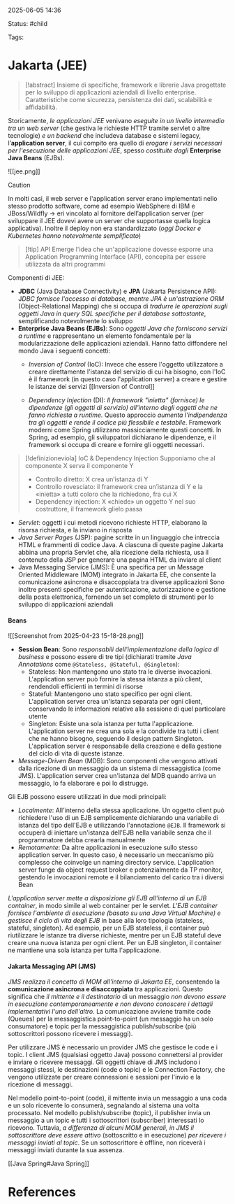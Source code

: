 2025-06-05 14:36

Status: #child

Tags:
# Jakarta (JEE)

> [!abstract]
> Insieme di specifiche, framework e librerie Java progettate per lo sviluppo di applicazioni aziendali di livello enterprise. Caratteristiche come sicurezza, persistenza dei dati, scalabilità e affidabilità.

Storicamente, *le applicazioni JEE* venivano *eseguite in un livello intermedio tra un web server* (che gestiva le richieste HTTP tramite servlet o altre tecnologie) *e un backend* che includeva database e sistemi legacy, l’**application server**, il cui compito era quello di *erogare i servizi necessari per l'esecuzione delle applicazioni JEE*, spesso *costituite dagli* **Enterprise Java Beans** (EJBs).

![[jee.png]]

> [!caution]
> In molti casi, il web server e l'application server erano implementati nello stesso prodotto software, come ad esempio WebSphere di IBM e JBoss/Wildfly → eri vincolato al fornitore dell’application server (per sviluppare il JEE dovevi avere un server che supportasse quella logica applicativa).
> Inoltre il deploy non era standardizzato (*oggi Docker e Kubernetes hanno notevolmente semplificato*)

> [!tip] API
> Emerge l'idea che un'applicazione dovesse esporre una Application Programming Interface (API), concepita per essere utilizzata da altri programmi

Componenti di JEE:
- **JDBC** (Java Database Connectivity) e **JPA** (Jakarta Persistence API): J*DBC fornisce l'accesso ai database, mentre JPA è un'astrazione ORM* (Object-Relational Mapping) che si occupa di *tradurre le operazioni sugli oggetti Java in query SQL specifiche per il database sottostante*, semplificando notevolmente lo sviluppo
- **Enterprise Java Beans (EJBs)**: Sono *oggetti Java che forniscono servizi a runtime* e rappresentano un elemento fondamentale per la modularizzazione delle applicazioni aziendali. Hanno fatto diffondere nel mondo Java i seguenti concetti:
	- *Inversion of Control* (IoC): Invece che essere l'oggetto utilizzatore a creare direttamente l'istanza del servizio di cui ha bisogno, con l'IoC è il framework (in questo caso l'application server) a creare e gestire le istanze dei servizi
	  [[Inversion of Control]]
	  
	- *Dependency Injection* (DI): *Il framework "inietta" (fornisce) le dipendenze (gli oggetti di servizio) all'interno degli oggetti che ne fanno richiesta a runtime.* Questo approccio *aumenta l'indipendenza tra gli oggetti e rende il codice più flessibile e testabile*. Framework moderni come Spring utilizzano massicciamente questi concetti. In Spring, ad esempio, gli sviluppatori dichiarano le dipendenze, e il framework si occupa di creare e fornire gli oggetti necessari. 
	  
> [!definizioneviola] IoC & Dependency Injection
> Supponiamo che al componente X serva il componente Y
> - Controllo diretto: X crea un’istanza di Y
> - Controllo rovesciato: il framework crea un’istanza di Y e la «inietta» a tutti coloro che la richiedono, fra cui X
> - Dependency injection: X «chiede» un oggetto Y nel suo costruttore, il framework glielo passa

- *Servlet*: oggetti i cui metodi ricevono richieste HTTP, elaborano la risorsa richiesta, e la inviano in risposta
- *Java Server Pages* (JSP): pagine scritte in un linguaggio che intreccia HTML e frammenti di codice Java. A ciascuna di queste pagine Jakarta abbina una propria Servlet che, alla ricezione della richiesta, usa il contenuto della JSP per generare una pagina HTML da inviare al client
- Java Messaging Service (JMS): È una specifica per un Message Oriented Middleware (MOM) integrato in Jakarta EE, che consente la comunicazione asincrona e disaccoppiata tra diverse applicazioni
Sono inoltre presenti specifiche per autenticazione, autorizzazione e gestione della posta elettronica, fornendo un set completo di strumenti per lo sviluppo di applicazioni aziendali
#### Beans
![[Screenshot from 2025-04-23 15-18-28.png]]

- **Session Bean**: Sono *responsabili dell'implementazione della logica di business* e possono essere di tre tipi (dichiarati tramite *Java Annotations* come `@Stateless, @Stateful, @Singleton`):
	- Stateless: Non mantengono uno stato tra le diverse invocazioni. L'application server può fornire la stessa istanza a più client, rendendoli efficienti in termini di risorse
	- Stateful: Mantengono uno stato specifico per ogni client. L'application server crea un'istanza separata per ogni client, conservando le informazioni relative alla sessione di quel particolare utente
	- Singleton: Esiste una sola istanza per tutta l'applicazione. L'application server ne crea una sola e la condivide tra tutti i client che ne hanno bisogno, seguendo il design pattern Singleton. L'application server è responsabile della creazione e della gestione del ciclo di vita di queste istanze. 
- *Message-Driven Bean* (MDB): Sono componenti che vengono attivati dalla ricezione di un messaggio da un sistema di messaggistica (come JMS). L'application server crea un'istanza del MDB quando arriva un messaggio, lo fa elaborare e poi lo distrugge.

Gli EJB possono essere utilizzati in due modi principali:
- *Localmente*: All'interno della stessa applicazione. Un oggetto client può richiedere l'uso di un EJB semplicemente dichiarando una variabile di istanza del tipo dell'EJB e utilizzando l'annotazione `@EJB`. Il framework si occuperà di iniettare un'istanza dell'EJB nella variabile senza che il programmatore debba crearla manualmente
- *Remotamente*: Da altre applicazioni in esecuzione sullo stesso application server. In questo caso, è necessario un meccanismo più complesso che coinvolge un naming directory service. L'application server funge da object request broker e potenzialmente da TP monitor, gestendo le invocazioni remote e il bilanciamento del carico tra i diversi Bean

*L'application server mette a disposizione gli EJB all'interno di un EJB container*, in modo simile al web container per le servlet. *L'EJB container fornisce l'ambiente di esecuzione (basato su una Java Virtual Machine) e gestisce il ciclo di vita degli EJB* in base alla loro tipologia (stateless, stateful, singleton). Ad esempio, per un EJB stateless, il container può riutilizzare le istanze tra diverse richieste, mentre per un EJB stateful deve creare una nuova istanza per ogni client. Per un EJB singleton, il container ne mantiene una sola istanza per tutta l'applicazione.
#### Jakarta Messaging API (JMS)
*JMS realizza il concetto di MOM all'interno di Jakarta EE*, consentendo la **comunicazione asincrona e disaccoppiata** tra applicazioni. Questo significa che *il mittente e il destinatario* di un messaggio *non devono essere in esecuzione contemporaneamente e non devono conoscere i dettagli implementativi l'uno dell'altro*. La comunicazione avviene tramite code (Queues) per la messaggistica point-to-point (un messaggio ha un solo consumatore) e topic per la messaggistica publish/subscribe (più sottoscrittori possono ricevere i messaggi).

Per utilizzare JMS è necessario un provider JMS che gestisce le code e i topic. 
I client JMS (qualsiasi oggetto Java) possono connettersi al provider e inviare o ricevere messaggi. Gli oggetti chiave di JMS includono i messaggi stessi, le destinazioni (code o topic) e le Connection Factory, che vengono utilizzate per creare connessioni e sessioni per l'invio e la ricezione di messaggi.

Nel modello point-to-point (code), il mittente invia un messaggio a una coda e un solo ricevente lo consumerà, segnalando al sistema una volta processato. Nel modello publish/subscribe (topic), il publisher invia un messaggio a un topic e tutti i sottoscrittori (subscriber) interessati lo ricevono. Tuttavia, *a differenza di alcuni MOM generali, in JMS il sottoscrittore deve essere attivo* (sottoscritto e in esecuzione) *per ricevere i messaggi inviati al topic*. Se un sottoscrittore è offline, non riceverà i messaggi inviati durante la sua assenza.

[[Java Spring#Java Spring]]
# References
